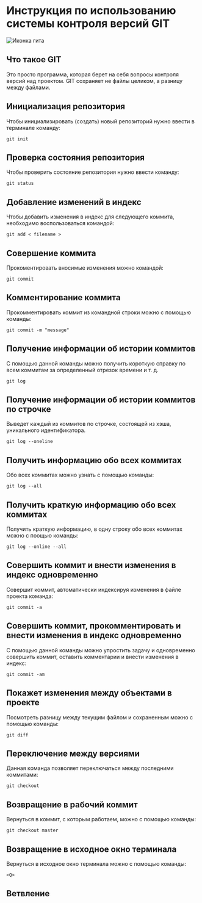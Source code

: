 # **Инструкция по использованию системы контроля версий GIT**

![Иконка гита](git.png)

## Что такое GIT

Это просто программа, которая берет на себя вопросы контроля версий над проектом. GIT сохраняет не файлы целиком, а разницу между файлами.

## Инициализация репозитория

Чтобы инициализировать (создать) новый репозиторий нужно ввести в терминале команду:

    git init

## Проверка состояния репозитория

Чтобы проверить состояние репозитория нужно ввести команду:

    git status

## Добавление изменений в индекс

Чтобы добавить изменения в индекс для следующего коммита, необходимо воспользоваться командой:

    git add < filename > 

## Совершение коммита

Прокоментировать вносимые изменения можно командой:

    git commit

## Комментирование коммита

Прокомментировать коммит из командной строки можно с помощью команды:

    git commit -m "message"

## Получение информации об истории коммитов

С помощью данной команды можно получить короткую справку по всем коммитам за определенный отрезок времени и т. д.

    git log

## Получение информации об истории коммитов по строчке

Выведет каждый из коммитов по строчке, состоящей из хэша, уникального идентификатора.

    git log --oneline

## Получить информацию обо всех коммитах

Обо всех коммитах можно узнать с помощью команды:

    git log --all

## Получить краткую информацию обо всех коммитах

Получить краткую информацию, в одну строку обо всех коммитах можно с поощью команды:

    git log --online --all

## Совершить коммит и внести изменения в индекс одновременно

Совершит коммит, автоматически индексируя изменения в файле проекта команда:

    git commit -a

## Совершить коммит, прокомментировать и внести изменения в индекс одновременно

С помощью данной команды можно упростить задачу и одновременно  совершить коммит, оставить комментарии и внести изменения в индекс:

    git commit -am

## Покажет изменения между объектами в проекте

Посмотреть разницу между текущим файлом и сохраненным можно с помощью команды:

    git diff

## Переключение между версиями

Данная команда позволяет переключаться между последними коммитами:

    git checkout

## Возвращение в рабочий коммит

Вернуться в коммит, с которым работаем, можно с помощью команды:

    git checkout master

## Возвращение в исходное окно терминала

Вернуться в исходное окно терминала можно с помощью команды:

    <Q>

## Ветвление